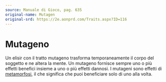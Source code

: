 ```yaml
---
source: Manuale di Gioco, pag. 635
original-name: Mutagen
original-srd: https://2e.aonprd.com/Traits.aspx?ID=116
---
```


# Mutageno

Un elisir con il tratto mutageno trasforma temporaneamente il corpo del soggetto
e ne altera la mente. Un mutageno fornisce sempre uno o più effetti benefici
insieme a uno o più effetti dannosi. I mutageni sono effetti di
[metamorfosi](/tratti/metamorfosi), il che significa che puoi beneficiare solo
di uno alla volta.
